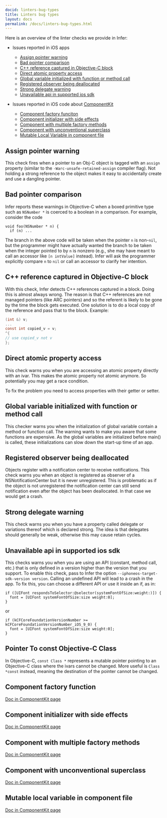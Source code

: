 ```yaml
---
docid: linters-bug-types
title: Linters bug types
layout: docs
permalink: /docs/linters-bug-types.html
---
```


Here is an overview of the linter checks we provide in Infer:

- Issues reported in iOS apps
  - [Assign pointer warning](/docs/linters-bug-types.html#ASSIGN_POINTER_WARNING)
  - [Bad pointer comparison](/docs/linters-bug-types.html#BAD_POINTER_COMPARISON)
  - [C++ reference captured in Objective-C block](/docs/linters-bug-types.html#CXX_REFERENCE_CAPTURED_IN_OBJC_BLOCK)
  - [Direct atomic property access](/docs/linters-bug-types.html#DIRECT_ATOMIC_PROPERTY_ACCESS)
  - [Global variable initialized with function or method call](/docs/linters-bug-types.html#GLOBAL_VARIABLE_INITIALIZED_WITH_FUNCTION_OR_METHOD_CALL)
  - [Registered observer being deallocated](/docs/linters-bug-types.html#REGISTERED_OBSERVER_BEING_DEALLOCATED)
  - [Strong delegate warning](/docs/linters-bug-types.html#STRONG_DELEGATE_WARNING)
  - [Unavailable api in supported ios sdk](/docs/linters-bug-types.html#UNAVAILABLE_API_IN_SUPPORTED_IOS_SDK)
  
- Issues reported in iOS code about [ComponentKit](http://componentkit.org)
  - [Component factory funciton](/docs/linters-bug-types.html#COMPONENT_FACTORY_FUNCTION)
  - [Component initializer with side effects](/docs/linters-bug-types.html#COMPONENT_INITIALIZER_WITH_SIDE_EFFECTS)
  - [Component with multiple factory methods](/docs/linters-bug-types.html#COMPONENT_WITH_MULTIPLE_FACTORY_METHODS)
  - [Component with unconventional superclass](/docs/linters-bug-types.html#COMPONENT_WITH_UNCONVENTIONAL_SUPERCLASS)
  - [Mutable Local Variable in component file](/docs/linters-bug-types.html#MUTABLE_LOCAL_VARIABLE_IN_COMPONENT_FILE)


 
## <a name="ASSIGN_POINTER_WARNING"></a> Assign pointer warning

This check fires when a pointer to an Obj-C object is tagged with an `assign` property (similar to the `-Warc-unsafe-retained-assign` compiler flag). Not holding a strong reference to the object makes it easy to accidentally create and use a dangling pointer.

## <a name="BAD_POINTER_COMPARISON"></a> Bad pointer comparison

Infer reports these warnings in Objective-C when a boxed primitive type such as `NSNumber *` is coerced to a boolean in a comparison. For example, consider the code

```objc
void foo(NSNumber * n) {
  if (n) ...
```

The branch in the above code will be taken when the pointer `n` is non-`nil`, but the programmer might have actually wanted the branch to be taken when the integer pointed to by `n` is nonzero (e.g., she may have meant to call an accessor like `[n intValue]` instead). Infer will ask the programmer explicitly compare `n` to `nil` or call an accessor to clarify her intention.

## <a name="CXX_REFERENCE_CAPTURED_IN_OBJC_BLOCK"></a> C++ reference captured in Objective-C block

With this check, Infer detects C++ references captured in a block. Doing this is almost always wrong.
The reason is that C++ references are not managed pointers (like ARC pointers) and so the referent is
likely to be gone by the time the block gets executed.
One solution is to do a local copy of the reference and pass that to the block. Example:

```c
(int &) v;
...
const int copied_v = v;
^{
// use copied_v not v
};
```


## <a name="DIRECT_ATOMIC_PROPERTY_ACCESS"></a> Direct atomic property access

This check warns you when you are accessing an atomic property directly with an ivar.
This makes the atomic property not atomic anymore. So potentially you may get a race condition.

To fix the problem you need to access properties with their getter or setter.

## <a name="GLOBAL_VARIABLE_INITIALIZED_WITH_FUNCTION_OR_METHOD_CALL"></a> Global variable initialized with function or method call

This checker warns you when the initialization of global variable contain a method or function call.
The warning wants to make you aware that some functions are expensive.
As the global variables are initialized before main() is called, these initializations can slow down the
start-up time of an app.

## <a name="REGISTERED_OBSERVER_BEING_DEALLOCATED"></a> Registered observer being deallocated

Objects register with a notification center to receive notifications.
This check warns you when an object is registered as observer of a NSNotificationCenter but
it is never unregistered. This is problematic as if the object is not unregistered
the notification center can still send notification even after the object has been deallocated.
In that case we would get a crash.

## <a name="STRONG_DELEGATE_WARNING"></a> Strong delegate warning

This check warns you when you have a property called delegate or variations thereof which is declared strong. The idea is that
delegates should generally be weak, otherwise this may cause retain cycles.

## <a name="UNAVAILABLE_API_IN_SUPPORTED_IOS_SDK"></a> Unavailable api in supported ios sdk

This checks warns you when you are using an API (constant, method call, etc.) that is only defined in a version higher than the version 
that you support. To enable this check, pass to Infer the option `--iphoneos-target-sdk-version version`. Calling an undefined API will lead to a crash in the app. To fix this, you can choose a different API or use it inside an if, as in:

```objc
if ([UIFont respondsToSelector:@selector(systemFontOfSize:weight:)]) {
  font = [UIFont systemFontOfSize:size weight:0];
}
```
or 

```objc
if (kCFCoreFoundationVersionNumber >= kCFCoreFoundationVersionNumber_iOS_9_0) {
  font = [UIFont systemFontOfSize:size weight:0];
}
```

## <a name="POINTER_TO_CONST_OBJC_CLASS"></a> Pointer To const Objective-C Class

In Objective-C, `const Class *` represents a mutable pointer pointing to an Objective-C class where the ivars cannot be changed. More useful is `Class *const` instead, meaning the destination of the pointer cannot be changed.


## <a name="COMPONENT_FACTORY_FUNCTION"></a> Component factory function

[Doc in ComponentKit page](http://componentkit.org/docs/break-out-composites.html)

## <a name="COMPONENT_INITIALIZER_WITH_SIDE_EFFECTS"></a> Component initializer with side effects

[Doc in ComponentKit page](http://componentkit.org/docs/no-side-effects.html)

## <a name="COMPONENT_WITH_MULTIPLE_FACTORY_METHODS"></a> Component with multiple factory methods

[Doc in ComponentKit page](http://componentkit.org/docs/avoid-overrides.html)


## <a name="COMPONENT_WITH_UNCONVENTIONAL_SUPERCLASS"></a> Component with unconventional superclass

[Doc in ComponentKit page](http://componentkit.org/docs/never-subclass-components.html)

## <a name="MUTABLE_LOCAL_VARIABLE_IN_COMPONENT_FILE"></a> Mutable local variable in component file

[Doc in ComponentKit page](http://componentkit.org/docs/avoid-local-variables.html)










